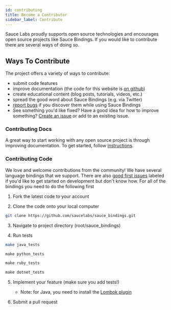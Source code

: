 ```yaml
---
id: contributing
title: Become a Contributor
sidebar_label: Contribute
---
```

Sauce Labs proudly supports open source technologies and encourages open source projects like Sauce Bindings. 
If you would like to contribute there are several ways of doing so.

## Ways To Contribute

The project offers a variety of ways to contribute:

* submit code features
* improve documentation (the code for this website is 
[on github](https://github.com/saucelabs/sauce_bindings/tree/main/website/docs))
* create educational content (blog posts, tutorials, videos, etc.)
* spread the good word about Sauce Bindings (e.g. via Twitter)
* [report bugs](https://github.com/saucelabs/sauce_bindings/issues) if you discover them while using Sauce Bindings
* See something you'd like fixed? Have a good idea for how to improve something? 
[Create an issue](https://github.com/saucelabs/sauce_bindings/issues/new) or add to an existing issue. 

### Contributing Docs

A great way to start working with any open source project is through improving documentation. 
To get started, follow [instructions](https://github.com/saucelabs/sauce_bindings/blob/master/website/README.md).

### Contributing Code

We love and welcome contributions from the community! We have several language bindings that we support. 
There are also [good first issues](https://github.com/saucelabs/sauce_bindings/issues?q=is%3Aissue+is%3Aopen+label%3A%22good+first+issue%22) labeled if you'd like to get started on development but don't know how.
For all of the bindings you need to do the following first

1. Fork the latest code to your account

2. Clone the code onto your local computer

```bash
git clone https://github.com/saucelabs/sauce_bindings.git
``` 

3. Navigate to project directory (root/sauce_bindings)

4. Run tests
<!--DOCUSAURUS_CODE_TABS-->
<!--Java-->

```bash
make java_tests
```

<!--Python-->

```python
make python_tests
```

<!--Ruby-->

```ruby
make ruby_tests
```

<!--C#-->

```c#
make dotnet_tests
```

<!--END_DOCUSAURUS_CODE_TABS-->

5. Implement your feature (make sure you add tests!)
    * Note: for Java, you need to install the [Lombok plugin](https://plugins.jetbrains.com/plugin/6317-lombok)

6. Submit a pull request
